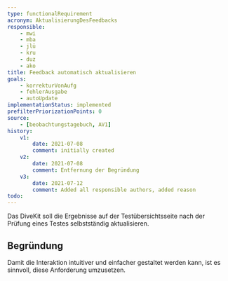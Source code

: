 ```yaml
---
type: functionalRequirement
acronym: AktualisierungDesFeedbacks
responsible: 
    - mwi
    - mba
    - jlü
    - kru
    - duz
    - ako
title: Feedback automatisch aktualisieren
goals: 
    - korrekturVonAufg
    - fehlerAusgabe
    - autoUpdate
implementationStatus: implemented
prefilterPriorizationPoints: 0
source:
    - [beobachtungstagebuch, AV1]
history:
    v1:
        date: 2021-07-08
        comment: initially created
    v2:
        date: 2021-07-08
        comment: Entfernung der Begründung
    v3:
        date: 2021-07-12
        comment: Added all responsible authors, added reason
todo: 
---
```


Das DiveKit soll die Ergebnisse auf der Testübersichtsseite nach der Prüfung eines Testes selbstständig aktualisieren.

## Begründung
Damit die Interaktion intuitiver und einfacher gestaltet werden kann, ist es sinnvoll, diese Anforderung umzusetzen.